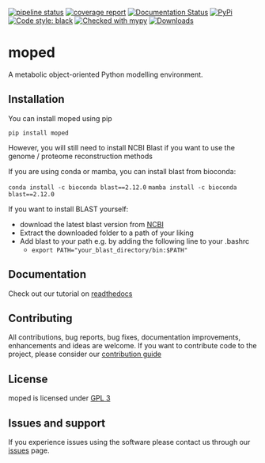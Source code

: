 [![pipeline status](https://gitlab.com/qtb-hhu/moped/badges/main/pipeline.svg)](https://gitlab.com/qtb-hhu/moped/-/commits/main)
[![coverage report](https://gitlab.com/qtb-hhu/moped/badges/main/coverage.svg)](https://gitlab.com/qtb-hhu/moped/-/commits/main)
[![Documentation Status](https://readthedocs.org/projects/moped/badge/?version=latest)](https://moped.readthedocs.io/en/latest/?badge=latest)
[![PyPi](https://img.shields.io/pypi/v/moped)](https://pypi.org/project/moped/)
[![Code style: black](https://img.shields.io/badge/code%20style-black-000000.svg)](https://github.com/psf/black)
[![Checked with mypy](http://www.mypy-lang.org/static/mypy_badge.svg)](http://mypy-lang.org/)
[![Downloads](https://pepy.tech/badge/moped)](https://pepy.tech/project/moped)

# moped

A metabolic object-oriented Python modelling environment.

## Installation

You can install moped using pip

`pip install moped`

However, you will still need to install NCBI Blast if you want to use the genome / proteome reconstruction methods

If you are using conda or mamba, you can install blast from bioconda:

`conda install -c bioconda blast==2.12.0`
`mamba install -c bioconda blast==2.12.0`

If you want to install BLAST yourself:
- download the latest blast version from [NCBI](ftp://ftp.ncbi.nlm.nih.gov/blast/executables/blast+/LATEST/)
- Extract the downloaded folder to a path of your liking
- Add blast to your path e.g. by adding the following line to your .bashrc
  - `export PATH="your_blast_directory/bin:$PATH"`


## Documentation

Check out our tutorial on [readthedocs](https://moped.readthedocs.io/en/latest/)


## Contributing

All contributions, bug reports, bug fixes, documentation improvements, enhancements and ideas are welcome.
If you want to contribute code to the project, please consider our [contribution guide](https://gitlab.com/qtb-hhu/moped/-/blob/main/CONTRIBUTING.md)

## License

moped is licensed under [GPL 3](https://gitlab.com/qtb-hhu/moped/-/blob/main/LICENSE)

## Issues and support

If you experience issues using the software please contact us through our [issues](https://gitlab.com/qtb-hhu/moped/issues) page.
